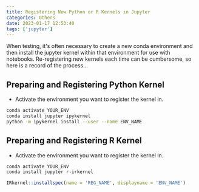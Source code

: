 ```yaml
---
title: Registering New Python or R Kernels in Jupyter
categories: Others
date: 2023-01-17 12:53:40
tags: ['jupyter']
---
```


When testing, it's often necessary to create a new conda environment and then install the jupyter kernel within that environment for use with notebooks. Re-registering new kernels each time can be cumbersome, so here is a record of the process...
<!-- Abstract section -->
<!-- more -->

## Preparing and Registering Python Kernel

- Activate the environment you want to register the kernel in.

```bash
conda activate YOUR_ENV
conda install jupyter ipykernel
python -m ipykernel install --user --name ENV_NAME
```

## Preparing and Registering R Kernel

- Activate the environment you want to register the kernel in.

```bash
conda activate YOUR_ENV
conda install jupyter r-irkernel
```

```r
IRkernel::installspec(name = 'REG_NAME', displayname = 'ENV_NAME')
```
